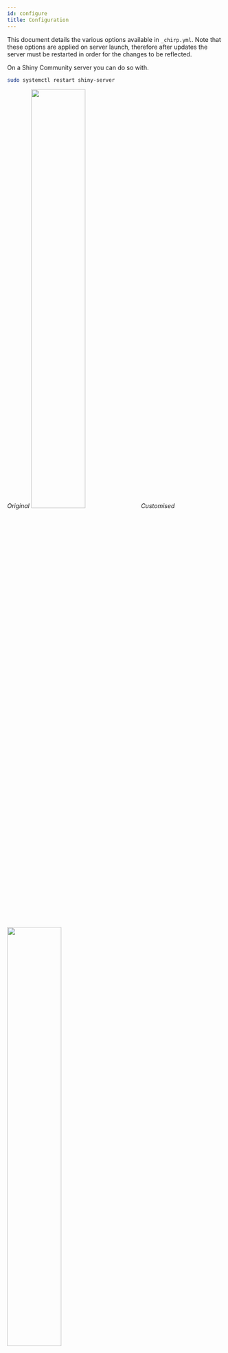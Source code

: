 ```yaml
---
id: configure
title: Configuration
---
```


This document details the various options available in `_chirp.yml`. Note that these options are applied on server launch, therefore after updates the server must be restarted in order for the changes to be reflected.

On a Shiny Community server you can do so with.

```bash
sudo systemctl restart shiny-server
```

_Original_
<img src="/img/chirp_mac_ui.png" width="50%">
_Customised_
<img src="/img/custom_chirp_network.png" width="50%">

## Default

Below is the default config file as created by `chirp::build_nest()`.

```yaml
credentials:                              # twitter app credentials
  consumer_key: null
  consumer_secret: null
  access_token: null
  access_secret: null

options:
  min_tweets: 500                         # Minimum number of tweets one can fetch
  max_tweets: 17000                         # Maximum number of tweets one can fetch

style:
  theme: paper                            # from: https://rstudio.github.io/shinythemes
  font: Raleway                           # google font
  font_family: "'Raleway', sans-serif"    # font family
  sliders: 'rgb(255, 255, 255)'           # background color of sliders
  continuous:                             # network color palettes for continuous variable
    - "#BADEFA"
    - "#90CAF8"
    - "#64B4F6"
    - "#41A5F4"
    - "#2096F2"
    - "#1E87E5"
    - "#1976D2"
    - "#1465BF" 
    - "#0C46A0"
  discrete:                               # discrete palette 
    - "#E58606" 
    - "#5D69B1" 
    - "#52BCA3"
    - "#99C945"
    - "#CC61B0"
    - "#24796C" 
    - "#DAA51B"
    - "#2F8AC4"
    - "#764E9F"
    - "#ED645A"
    - "#CC3A8E"
    - "#A5AA99"
  background: 'rgba(0,0,0,0)'             # background of network graph
  vr_background: '#052960'                # VR background color
  edges_color: 'rgba(196, 196, 196, .6)'  # Color of edges

tracking:
  ganalytics: "UA-74544116-1"
```

## Credentials

This holds the credentials for your twitter application so that Chirp can search for tweets. Though in the [quick-start](quick-start.md) section it states that you may not need to specify the `credentials` if you run Chirp locally, chances are, when deploying, this will be necessary. 

You can obtain the necessary keys and tokens by heading to [apps.twitter.com](https://apps.twitter.com) and creating an application. Fill in the form however you see fit, the only thing of importance is to fill in the "Callback URLs" with `http://127.0.0.1:1410`.

## Options

Currently one can only changed the m

## Style

This allows you to customise the look and feel of Chirp.

### Theme

Since Chirp runs on the [Shiny framework](https://rstudio.github.io/shinythemes/) you can specify a theme from [shinythemes](https://rstudio.github.io/shinythemes/). There is a [theme selector](https://shiny.rstudio.com/gallery/shiny-theme-selector.html) to help you find your favorite.

The available themes are:

- `cerulean`
- `cosmo`
- `cyborg`
- `darkly`
- `flatly`
- `journal`
- `lumen`
- `paper` (default)
- `readble`
- `sandstone`
- `simplex`
- `slate`
- `spacelab`
- `superhero`
- `united`
- `yeti`

### Font & Font Family

You can specify any [Google Font](https://fonts.google.com/) font to use in Chirp, which defaults to [Raleway](https://fonts.google.com/specimen/Raleway).

## Colors

You can specify two color palettes, one for continuous variables and one for discrete variables as well as the background color of the traditional and Virtual Reality network (defaults to transparent), and the color of the edges.

Default _continuous_ palette:

<input class="jscolor" value="BADEFA">
<input class="jscolor" value="90CAF8">
<input class="jscolor" value="64B4F6">
<input class="jscolor" value="41A5F4">
<input class="jscolor" value="2096F2">
<input class="jscolor" value="1E87E5">
<input class="jscolor" value="1976D2">
<input class="jscolor" value="1465BF">
<input class="jscolor" value="0C46A0">

Default _discrete_ palette:

<input class="jscolor" value="E58606">
<input class="jscolor" value="5D69B1">
<input class="jscolor" value="52BCA3">
<input class="jscolor" value="99C945">
<input class="jscolor" value="CC61B0">
<input class="jscolor" value="24796C">
<input class="jscolor" value="DAA51B">
<input class="jscolor" value="2F8AC4">
<input class="jscolor" value="764E9F">
<input class="jscolor" value="ED645A">
<input class="jscolor" value="CC3A8E">
<input class="jscolor" value="A5AA99">

There is also a `sliders` options to specify the background color of the various sliders on the network screen. This is generally useful if you changed the theme to a dark one.

### Tracking

You can specify a `ganalytics` to track the usage of Chirp when deployed.
